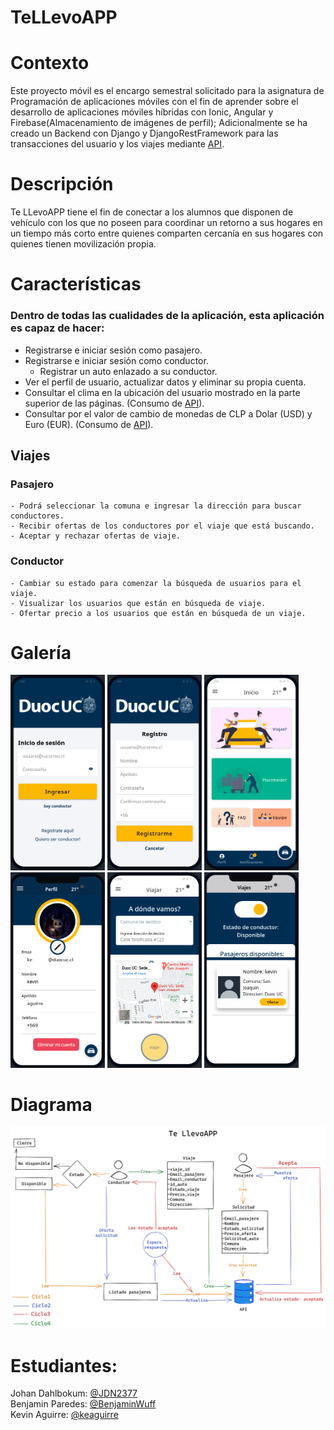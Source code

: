 # TeLLevoAPP

# Contexto
Este proyecto móvil es el encargo semestral solicitado para la asignatura de Programación de aplicaciones móviles con el fin de aprender sobre el desarrollo de aplicaciones móviles híbridas con Ionic, Angular y Firebase(Almacenamiento de imágenes de perfil); Adicionalmente se ha creado un Backend con Django y DjangoRestFramework para las transacciones del usuario y los viajes mediante [API](https://github.com/keaguirre/djangoBackend).<br> 
# Descripción
Te LLevoAPP tiene el fin de conectar a los alumnos que disponen de vehículo con los que no poseen para coordinar un retorno a sus hogares en un tiempo más corto entre quienes comparten cercanía en sus hogares con quienes tienen movilización propia.

# Características
### Dentro de todas las cualidades de la aplicación, esta aplicación es capaz de hacer:
- Registrarse e iniciar sesión como pasajero.
- Registrarse e iniciar sesión como conductor.
    - Registrar un auto enlazado a su conductor.
- Ver el perfil de usuario, actualizar datos y eliminar su propia cuenta.
- Consultar el clima en la ubicación del usuario mostrado en la parte superior de las páginas. (Consumo de [API](https://openweathermap.org/api)).
- Consultar por el valor de cambio de monedas de CLP a Dolar (USD) y Euro (EUR). (Consumo de [API](https://mindicador.cl/)).
## Viajes
### Pasajero
    - Podrá seleccionar la comuna e ingresar la dirección para buscar conductores.
    - Recibir ofertas de los conductores por el viaje que está buscando.
    - Aceptar y rechazar ofertas de viaje.
### Conductor
    - Cambiar su estado para comenzar la búsqueda de usuarios para el viaje.
    - Visualizar los usuarios que están en búsqueda de viaje.
    - Ofertar precio a los usuarios que están en búsqueda de un viaje.

# Galería
<img src="https://github.com/keaguirre/prograMovil/blob/master/Screenshots/login.png?raw=true" width="30%"></img> <img src="https://github.com/keaguirre/prograMovil/blob/master/Screenshots/registro.png?raw=true" width="30%"></img> <img src="https://github.com/keaguirre/prograMovil/blob/master/Screenshots/inicio.png?raw=true" width="30%"></img> <img src="https://github.com/keaguirre/prograMovil/blob/master/Screenshots/perfilUsuarios.png?raw=true" width="30%"></img> <img src="https://github.com/keaguirre/prograMovil/blob/master/Screenshots/viajePasajero.png?raw=true" width="30%"></img> <img src="https://github.com/keaguirre/prograMovil/blob/master/Screenshots/listadoPasajeros.png" width="30%"></img> 

# Diagrama
<img src="https://github.com/keaguirre/prograMovil/blob/master/Screenshots/Diagram.png?raw=true">

# Estudiantes:
Johan Dahlbokum: [@JDN2377](https://github.com/JDN2377)<br>
Benjamin Paredes: [@BenjaminWuff](https://github.com/BenjaminWuff)<br>
Kevin Aguirre: [@keaguirre](https://github.com/keaguirre)
